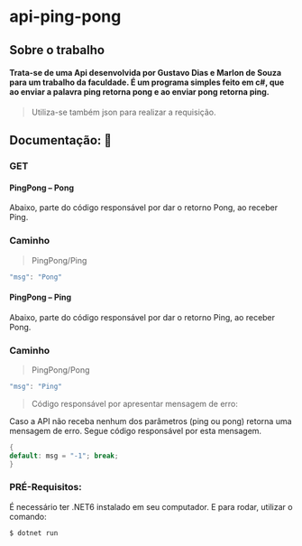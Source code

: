 # api-ping-pong

## Sobre o trabalho

#### Trata-se de uma Api desenvolvida por Gustavo Dias e Marlon de Souza para um trabalho da faculdade. É um programa simples feito em c#, que ao enviar a palavra ping retorna pong e ao enviar pong retorna ping. 

> Utiliza-se também json para realizar a requisição. 

## Documentação: :checkered_flag:

### GET

#### PingPong – Pong

Abaixo, parte do código responsável por dar o retorno Pong, ao receber Ping.

### Caminho

> PingPong/Ping

```C#
"msg": "Pong"
```


#### PingPong – Ping

Abaixo, parte do código responsável por dar o retorno Ping, ao receber Pong.

### Caminho

> PingPong/Pong

```C#
"msg": "Ping"
```

> Código responsável por apresentar mensagem de erro:

Caso a API não receba nenhum dos parâmetros (ping ou pong) retorna uma mensagem de erro. Segue código responsável por esta mensagem. 

```C#
{
default: msg = "-1"; break;
}
```

### PRÉ-Requisitos:

É necessário ter .NET6 instalado em seu computador.
E para rodar, utilizar o comando:

```console
$ dotnet run
```




